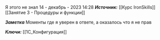 
Я этого не знал
 14 - декабрь - 2023  14:28 
***Источник:***  [[Курс IronSkills]] [[Занятие 3 - Процедуры и функции]]

***Заметка*** 
Моменты где я уверен в ответе, а оказалось что я не прав

***Ключи:*** [[1С_Конфигурация]] 